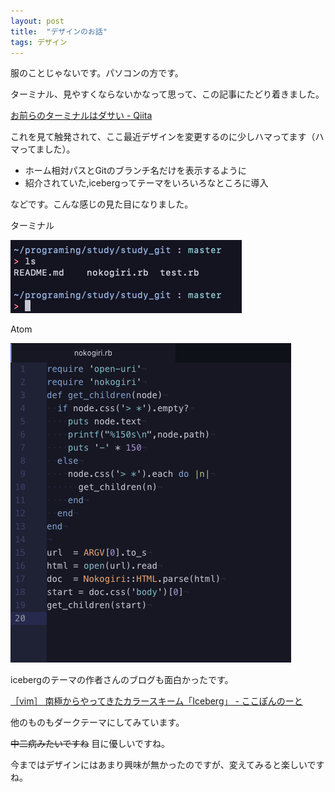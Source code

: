 ```yaml
---
layout: post
title:  "デザインのお話"
tags: デザイン
---
```


服のことじゃないです。パソコンの方です。

ターミナル、見やすくならないかなって思って、この記事にたどり着きました。

[お前らのターミナルはダサい - Qiita](https://qiita.com/kinchiki/items/57e9391128d07819c321)

これを見て触発されて、ここ最近デザインを変更するのに少しハマってます（ハマってました）。

- ホーム相対パスとGitのブランチ名だけを表示するように
- 紹介されていた,icebergってテーマをいろいろなところに導入


などです。こんな感じの見た目になりました。

 ターミナル

![](/assets/2018-10-28-design/terminal.png)

Atom

![](/assets/2018-10-28-design/atom.png)

icebergのテーマの作者さんのブログも面白かったです。

[［vim］ 南極からやってきたカラースキーム「Iceberg」 - ここぽんのーと](https://cocopon.me/blog/2014/01/iceberg/)

他のものもダークテーマにしてみています。

~~中二病みたいですね~~ 目に優しいですね。

今まではデザインにはあまり興味が無かったのですが、変えてみると楽しいですね。

